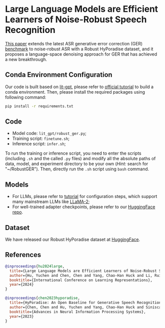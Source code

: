 # Large Language Models are Efficient Learners of Noise-Robust Speech Recognition

[This paper](https://openreview.net/pdf?id=ceATjGPTUD) extends the latest ASR generative error correction (GER) [benchmark](https://openreview.net/pdf?id=cAjZ3tMye6) to noise-robust ASR with a Robust HyPoradise dataset, and it proposes a language-space denoising approach for GER that has achieved a new breakthrough.

## Conda Environment Configuration

Our code is built based on [lit-gpt](https://github.com/Lightning-AI/lit-gpt), please refer to [official tutorial](https://github.com/Lightning-AI/lit-gpt#setup) to build a conda environment. Then, please install the required packages using following command:
```bash
pip install -r requirements.txt
```

## Code

- Model code: `lit_gpt/robust_ger.py`;
- Training script: `finetune.sh`;
- Inference script: `infer.sh`;

To run the training or inference script, you need to enter the scripts (including `.sh` and the called `.py` files) and modify all the absolute paths of data, model, and experiment directory to be your own (*Hint:* search for "~/RobustGER"). Then, directly run the `.sh` script using `bash` command.

## Models

- For LLMs, please refer to [tutorial](https://github.com/Lightning-AI/lit-gpt/tree/main/tutorials) for configuration steps, which support many mainstream LLMs like [LLaMA-2](https://github.com/Lightning-AI/lit-gpt/blob/main/tutorials/download_llama_2.md);
- For well-trained adapter checkpoints, please refer to our [HuggingFace repo](https://huggingface.co/PeacefulData/RobustGER).

## Dataset

We have released our Robust HyPoradise dataset at [HuggingFace](https://huggingface.co/datasets/PeacefulData/Robust-HyPoradise).

## References
```bib
@inproceedings{hu2024large,
  title={Large Language Models are Efficient Learners of Noise-Robust Speech Recognition},
  author={Hu, Yuchen and Chen, Chen and Yang, Chao-Han Huck and Li, Ruizhe and Zhang, Chao and Chen, Pin-Yu and Chng, Eng Siong},
  booktitle={International Conference on Learning Representations},
  year={2024}
}

@inproceedings{chen2023hyporadise,
  title={HyPoradise: An Open Baseline for Generative Speech Recognition with Large Language Models},
  author={Chen, Chen and Hu, Yuchen and Yang, Chao-Han Huck and Siniscalchi, Sabato Marco and Chen, Pin-Yu and Chng, Eng Siong},
  booktitle={Advances in Neural Information Processing Systems},
  year={2023}
}
```
